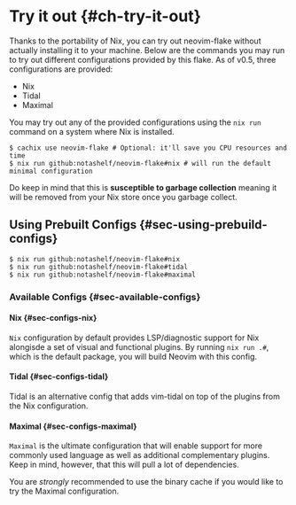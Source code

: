 # Try it out {#ch-try-it-out}

Thanks to the portability of Nix, you can try out neovim-flake without actually installing it to your machine.
Below are the commands you may run to try out different configurations provided by this flake. As of v0.5, three
configurations are provided:

- Nix
- Tidal
- Maximal

You may try out any of the provided configurations using the `nix run` command on a system where Nix is installed.

```console
$ cachix use neovim-flake # Optional: it'll save you CPU resources and time
$ nix run github:notashelf/neovim-flake#nix # will run the default minimal configuration
```

Do keep in mind that this is **susceptible to garbage collection** meaning it will be removed from your Nix store
once you garbage collect.

## Using Prebuilt Configs {#sec-using-prebuild-configs}

```console
$ nix run github:notashelf/neovim-flake#nix
$ nix run github:notashelf/neovim-flake#tidal
$ nix run github:notashelf/neovim-flake#maximal
```

### Available Configs {#sec-available-configs}

#### Nix {#sec-configs-nix}

`Nix` configuration by default provides LSP/diagnostic support for Nix alongisde a set of visual and functional plugins.
By running `nix run .#`, which is the default package, you will build Neovim with this config.

#### Tidal {#sec-configs-tidal}

Tidal is an alternative config that adds vim-tidal on top of the plugins from the Nix configuration.

#### Maximal {#sec-configs-maximal}

`Maximal` is the ultimate configuration that will enable support for more commonly used language as well as additional
complementary plugins. Keep in mind, however, that this will pull a lot of dependencies.

You are _strongly_ recommended to use the binary cache if you would like to try the Maximal configuration.
